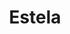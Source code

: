 ---
title: Estela
date: 
draft: false

# descripcion
description : Aro pasante de plata con marquesitas. 

materials: Plata 925

color: Plateado

dimensions: 1,1 cm diam

code: 01-02-0295

type: "Aros"

categories: []

price: $3.000,00

price_eftvo: $2.550,00

# Images
# first image will be shown in the product page
images:
  # - image: "images/path_to_image"
  # La ubicacion de las imagenes es imagenes/Aros/Aros.Marquesita/01-02-0295-estela
  - image: "./images/aros/marquesita/01-02-0295-circulo-con-flor_a.jpeg"
  - image: "./images/aros/marquesita/01-02-0295-circulo-con-flor_b.jpeg"
---